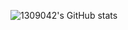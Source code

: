 ![1309042's GitHub stats](https://github-readme-stats.vercel.app/api?username=1309042&show_icons=true&theme=transparent)
